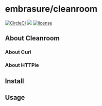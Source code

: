 # embrasure/cleanroom

[![CircleCI](https://circleci.com/gh/embrasure/cleanroom/tree/master.svg?style=svg)](https://circleci.com/gh/embrasure/cleanroom/tree/master) [![](https://imagelayers.io/badge/embrasure/cleanroom:latest.svg)](https://imagelayers.io/?images=embrasure/cleanroom:latest 'Get your own badge on imagelayers.io') [![license](https://img.shields.io/badge/license-MIT-blue.svg?style=plastic)]()

## About Cleanroom

### About Curl

### About HTTPie

## Install

## Usage